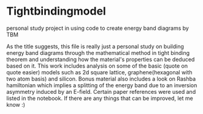 # Tightbindingmodel
personal study project in using code to create energy band diagrams by TBM

As the title suggests, this file is really just a personal study on building energy band diagrams through the mathematical method in tight binding theorem
and understanding how the material's properties can be deduced based on it. This work includes analysis on some of the basic (quote on quote easier) 
models such as 2d square lattice, graphene(hexagonal with two atom basis) and silicon. Bonus material also includes a look on Rashba hamiltonian which
implies a splitting of the energy band due to an inversion asymmetry induced by an E-field. Certain paper references were used and listed in the notebook.
If there are any things that can be improved, let me know :)
